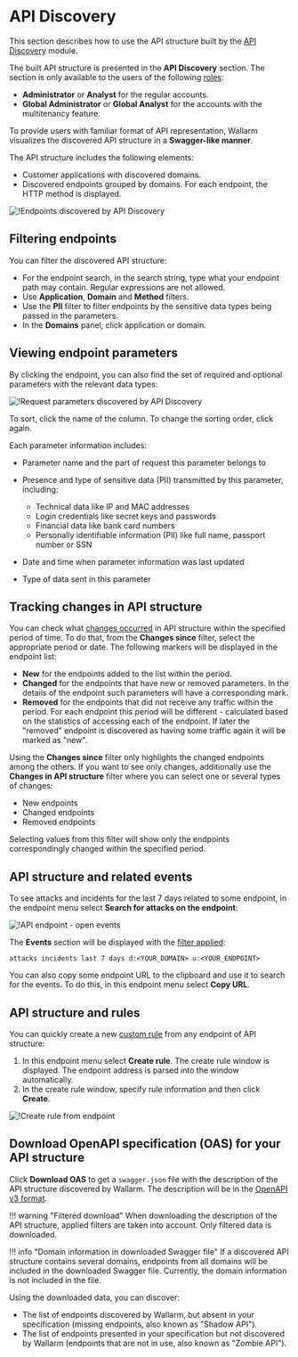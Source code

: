 # API Discovery

This section describes how to use the API structure built by the [API Discovery](../about-wallarm-waf/api-discovery.md) module.

The built API structure is presented in the **API Discovery** section. The section is only available to the users of the following [roles](../user-guides/settings/users.md#user-roles):

* **Administrator** or **Analyst** for the regular accounts.
* **Global Administrator** or **Global Analyst** for the accounts with the multitenancy feature.

To provide users with familiar format of API representation, Wallarm visualizes the discovered API structure in a **Swagger-like manner**.

The API structure includes the following elements:

* Customer applications with discovered domains.
* Discovered endpoints grouped by domains. For each endpoint, the HTTP method is displayed.

![!Endpoints discovered by API Discovery](../images/about-wallarm-waf/api-discovery/discovered-api-endpoints.png)

## Filtering endpoints

You can filter the discovered API structure:

* For the endpoint search, in the search string, type what your endpoint path may contain. Regular expressions are not allowed.
* Use **Application**, **Domain** and **Method** filters.
* Use the **PII** filter to filter endpoints by the sensitive data types being passed in the parameters. 
* In the **Domains** panel, click application or domain.

## Viewing endpoint parameters

<a name="params"></a>By clicking the endpoint, you can also find the set of required and optional parameters with the relevant data types:

![!Request parameters discovered by API Discovery](../images/about-wallarm-waf/api-discovery/discovered-request-params.png)

To sort, click the name of the column. To change the sorting order, click again.

Each parameter information includes:

* Parameter name and the part of request this parameter belongs to
* Presence and type of sensitive data (PII) transmitted by this parameter, including:

    * Technical data like IP and MAC addresses
    * Login credentials like secret keys and passwords
    * Financial data like bank card numbers
    * Personally identifiable information (PII) like full name, passport number or SSN

* Date and time when parameter information was last updated
* Type of data sent in this parameter

## Tracking changes in API structure

You can check what [changes occurred](../about-wallarm-waf/api-discovery.md#tracking-changes-in-api-structure) in API structure within the specified period of time. To do that, from the **Changes since** filter, select the appropriate period or date. The following markers will be displayed in the endpoint list:

* **New** for the endpoints added to the list within the period.
* **Changed** for the endpoints that have new or removed parameters. In the details of the endpoint such parameters will have a corresponding mark.
* **Removed** for the endpoints that did not receive any traffic within the period. For each endpoint this period will be different - calculated based on the statistics of accessing each of the endpoint. If later the "removed" endpoint is discovered as having some traffic again it will be marked as "new".

Using the **Changes since** filter only highlights the changed endpoints among the others. If you want to see only changes, additionally use the **Changes in API structure** filter where you can select one or several types of changes:

* New endpoints
* Changed endpoints
* Removed endpoints

Selecting values from this filter will show only the endpoints correspondingly changed within the specified period.

## API structure and related events

To see attacks and incidents for the last 7 days related to some endpoint, in the endpoint menu select **Search for attacks on the endpoint**:

![!API endpoint - open events](../images/about-wallarm-waf/api-discovery/endpoint-open-events.png)

The **Events** section will be displayed with the [filter applied](../user-guides/search-and-filters/use-search.md):

```
attacks incidents last 7 days d:<YOUR_DOMAIN> u:<YOUR_ENDPOINT>
```

You can also copy some endpoint URL to the clipboard and use it to search for the events. To do this, in this endpoint menu select **Copy URL**.

## API structure and rules

You can quickly create a new [custom rule](../user-guides/rules/intro.md) from any endpoint of API structure: 

1. In this endpoint menu select **Create rule**. The create rule window is displayed. The endpoint address is parsed into the window automatically.
1. In the create rule window, specify rule information and then click **Create**.

![!Create rule from endpoint](../images/about-wallarm-waf/api-discovery/endpoint-create-rule.png)

## Download OpenAPI specification (OAS) for your API structure

Click **Download OAS** to get a `swagger.json` file with the description of the API structure discovered by Wallarm. The description will be in the [OpenAPI v3 format](https://spec.openapis.org/oas/v3.0.0).

!!! warning "Filtered download"
    When downloading the description of the API structure, applied filters are taken into account. Only filtered data is downloaded.
    
!!! info "Domain information in downloaded Swagger file"
    If a discovered API structure contains several domains, endpoints from all domains will be included in the downloaded Swagger file. Currently, the domain information is not included in the file.

Using the downloaded data, you can discover:

* The list of endpoints discovered by Wallarm, but absent in your specification (missing endpoints, also known as "Shadow API").
* The list of endpoints presented in your specification but not discovered by Wallarm (endpoints that are not in use, also known as "Zombie API").
